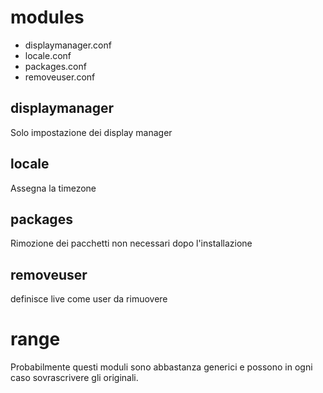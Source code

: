 # modules

* displaymanager.conf
* locale.conf
* packages.conf
* removeuser.conf

## displaymanager
Solo impostazione dei display manager

## locale
Assegna la timezone

## packages
Rimozione dei pacchetti non necessari dopo l'installazione

## removeuser
definisce live come user da rimuovere



# range
Probabilmente questi moduli sono abbastanza generici e possono in ogni caso sovrascrivere gli originali.

